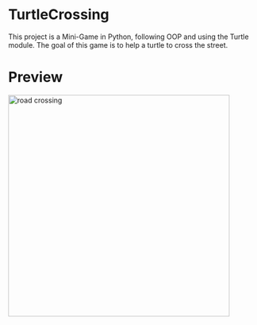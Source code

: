 # TurtleCrossing
This project is a Mini-Game in Python, following OOP and using the Turtle module. The goal of this game is to help a turtle to cross the street.
# Preview
<img width="446" alt="road crossing" src="https://github.com/Kabya002/TurtleCrossing/assets/90450571/1f68b157-e767-455e-85c8-61b63297c964">
